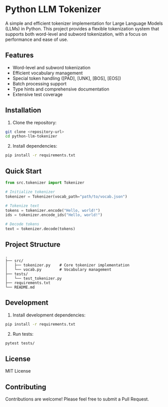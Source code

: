 # Python LLM Tokenizer

A simple and efficient tokenizer implementation for Large Language Models (LLMs) in Python. This project provides a flexible tokenization system that supports both word-level and subword tokenization, with a focus on performance and ease of use.

## Features

- Word-level and subword tokenization
- Efficient vocabulary management
- Special token handling ([PAD], [UNK], [BOS], [EOS])
- Batch processing support
- Type hints and comprehensive documentation
- Extensive test coverage

## Installation

1. Clone the repository:
```bash
git clone <repository-url>
cd python-llm-tokenizer
```

2. Install dependencies:
```bash
pip install -r requirements.txt
```

## Quick Start

```python
from src.tokenizer import Tokenizer

# Initialize tokenizer
tokenizer = Tokenizer(vocab_path="path/to/vocab.json")

# Tokenize text
tokens = tokenizer.encode("Hello, world!")
ids = tokenizer.encode_ids("Hello, world!")

# Decode tokens
text = tokenizer.decode(tokens)
```

## Project Structure

```
.
├── src/
│   ├── tokenizer.py    # Core tokenizer implementation
│   └── vocab.py        # Vocabulary management
├── tests/
│   └── test_tokenizer.py
├── requirements.txt
└── README.md
```

## Development

1. Install development dependencies:
```bash
pip install -r requirements.txt
```

2. Run tests:
```bash
pytest tests/
```

## License

MIT License

## Contributing

Contributions are welcome! Please feel free to submit a Pull Request. 